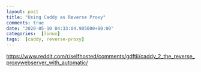 ```yaml
---
layout: post
title: "Using Caddy as Reverse Proxy"
comments: true
date: "2020-05-10 04:33:04.905000+00:00"
categories:  [linux]
tags:  [caddy, reverse-proxy]
---
```



https://www.reddit.com/r/selfhosted/comments/gdftii/caddy_2_the_reverse_proxywebserver_with_automatic/

```

```